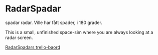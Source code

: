 # RadarSpadar
spadar radar. Ville har fått spader, i 180 grader.

This is a small, unfinished space-sim where you are always looking at a radar screen.

[RadarSpadars trello-baord](https://trello.com/b/1dIxj9IL/radarspadar)
